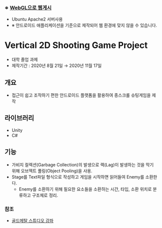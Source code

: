 ### ※ [WebGL으로 웹게시](http://34.82.1.145/)
* Ubuntu Apache2 서버사용
* ※ 안드로이드 애플리케이션을 기준으로 제작되어 웹 환경에 맞지 않을 수 있습니다.

# Vertical 2D Shooting Game Project

* 대학 졸업 과제
* 제작기간 : 2020년 8월 21일 → 2020년 11월 17일

## 개요
* 접근이 쉽고 조작하기 편한 안드로이드 플랫폼을 활용하여 종스크롤 슈팅게임을 제작

## 라이브러리
* Unity
* C#

## 기능
* 가비지 컬렉션(Garbage Collection)의 발생으로 랙(Lag)이 발생하는 것을 막기 위해 오브젝트 풀링(Object Pooling)을 사용.
* Stage를 Text파일 형식으로 작성하고 게임을 시작하면 읽어들여 Enemy를 소환한다.
  * Enemy를 소환하기 위해 필요한 요소들을 소환하는 시간, 타입, 소환 위치로 분류하고 구조체로 정리.

### 참조
* [골드메탈 스튜디오 강좌](https://blog.naver.com/gold_metal/221703991554)

